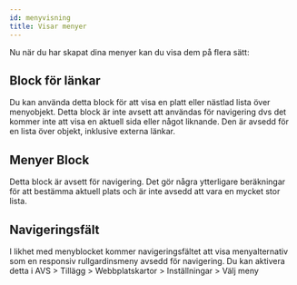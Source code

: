 ```yaml
---
id: menyvisning
title: Visar menyer
---
```


Nu när du har skapat dina menyer kan du visa dem på flera sätt:

## Block för länkar

Du kan använda detta block för att visa en platt eller nästlad lista över menyobjekt. Detta block är inte avsett att användas för navigering dvs det kommer inte att visa en aktuell sida eller något liknande. Den är avsedd för en lista över objekt, inklusive externa länkar.

## Menyer Block

Detta block är avsett för navigering. Det gör några ytterligare beräkningar för att bestämma aktuell plats och är inte avsedd att vara en mycket stor lista.

## Navigeringsfält

I likhet med menyblocket kommer navigeringsfältet att visa menyalternativ som en responsiv rullgardinsmeny avsedd för navigering. Du kan aktivera detta i AVS > Tillägg > Webbplatskartor > Inställningar > Välj meny